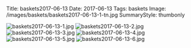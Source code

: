 Title: baskets2017-06-13
Date: 2017-06-13
Tags: baskets
Image: /images/baskets/baskets2017-06-13-1-tn.jpg
SummaryStyle: thumbonly

![baskets2017-06-13-1.jpg]({static}/images/baskets/baskets2017-06-13-1.jpg)
![baskets2017-06-13-2.jpg]({static}/images/baskets/baskets2017-06-13-2.jpg)
![baskets2017-06-13-3.jpg]({static}/images/baskets/baskets2017-06-13-3.jpg)
![baskets2017-06-13-4.jpg]({static}/images/baskets/baskets2017-06-13-4.jpg)
![baskets2017-06-13-5.jpg]({static}/images/baskets/baskets2017-06-13-5.jpg)
![baskets2017-06-13-6.jpg]({static}/images/baskets/baskets2017-06-13-6.jpg)
